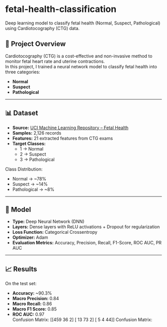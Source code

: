 # fetal-health-classification
Deep learning model to classify fetal health (Normal, Suspect, Pathological) using Cardiotocography (CTG) data.
## 📌 Project Overview
Cardiotocography (CTG) is a cost-effective and non-invasive method to monitor fetal heart rate and uterine contractions.  
In this project, I trained a neural network model to classify fetal health into three categories:
- **Normal**
- **Suspect**
- **Pathological**

---

## 📊 Dataset
- **Source:** [UCI Machine Learning Repository – Fetal Health](https://archive.ics.uci.edu/ml/datasets/Fetal+Health)  
- **Samples:** 2,126 records  
- **Features:** 21 extracted features from CTG exams  
- **Target Classes:**
  - 1 → Normal  
  - 2 → Suspect  
  - 3 → Pathological  

Class Distribution:  
- Normal → ~78%  
- Suspect → ~14%  
- Pathological → ~8%  

---

## 🧠 Model
- **Type:** Deep Neural Network (DNN)  
- **Layers:** Dense layers with ReLU activations + Dropout for regularization  
- **Loss Function:** Categorical Crossentropy  
- **Optimizer:** Adam  
- **Evaluation Metrics:** Accuracy, Precision, Recall, F1-Score, ROC AUC, PR AUC  

---

## 📈 Results
On the test set:  
- **Accuracy:** ~90.3%  
- **Macro Precision:** 0.84  
- **Macro Recall:** 0.86  
- **Macro F1 Score:** 0.85  
- **ROC AUC:** 0.97  
Confusion Matrix:
[[459 36 2]
[ 13 73 2]
[ 5 4 44]]
Confusion Matrix: 
